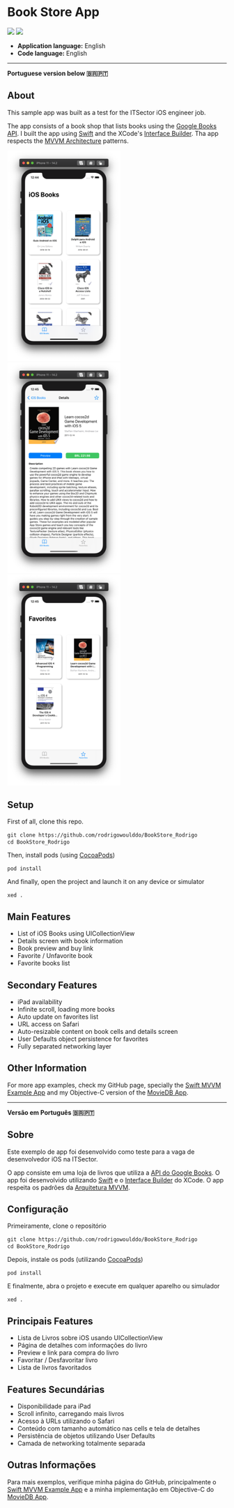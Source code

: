 # Book Store App

![](https://badgen.net/badge/iOS/13/blue) ![](https://badgen.net/badge/Swift/5/orange)

- **Application language:** English
- **Code language:** English

___

**Portuguese version below 🇧🇷🇵🇹**

## About
This sample app was built as a test for the ITSector iOS engineer job.

The app consists of a book shop that lists books using the [Google Books API](https://developers.google.com/books). I built the app using [Swift](https://developer.apple.com/swift/) and the XCode's [Interface Builder](https://developer.apple.com/library/archive/documentation/ToolsLanguages/Conceptual/Xcode_Overview/UsingInterfaceBuilder.html#//apple_ref/doc/uid/TP40010215-CH42-SW1). Tha app respects the [MVVM Architecture](https://www.raywenderlich.com/34-design-patterns-by-tutorials-mvvm) patterns.

<img src="./Screenshots/book-list.png" width="260" /><img src="./Screenshots/book-detail.png" width="260" />
<img src="./Screenshots/favorites-list.png" width="260" />

## Setup
First of all, clone this repo.

```
git clone https://github.com/rodrigowoulddo/BookStore_Rodrigo
cd BookStore_Rodrigo
```

Then, install pods (using [CocoaPods](https://cocoapods.org/))
```
pod install
```

And finally, open the project and launch it on any device or simulator
```
xed .
```

## Main Features
- List of iOS Books using UICollectionView
- Details screen with book information
- Book preview and buy link
- Favorite / Unfavorite book
- Favorite books list
## Secondary Features
- iPad availability
- Infinite scroll, loading more books
- Auto update on favorites list
- URL access on Safari
- Auto-resizable content on book cells and details screen
- User Defaults object persistence for favorites
- Fully separated networking layer

## Other Information
For more app examples, check my GitHub page, specially the [Swift MVVM Example App](https://github.com/rodrigowoulddo/Swift-MVVM-Example-App) and my Objective-C version of the [MovieDB App](https://github.com/rodrigowoulddo/MovieDB-Objective-C).

___

**Versão em Português 🇧🇷🇵🇹**

## Sobre
Este exemplo de app foi desenvolvido como teste para a vaga de desenvolvedor iOS na ITSector.

O app consiste em uma loja de livros que utiliza a [API do Google Books](https://developers.google.com/books). O app foi desenvolvido utilizando [Swift](https://developer.apple.com/swift/) e o [Interface Builder](https://developer.apple.com/library/archive/documentation/ToolsLanguages/Conceptual/Xcode_Overview/UsingInterfaceBuilder.html#//apple_ref/doc/uid/TP40010215-CH42-SW1) do XCode. O app respeita os padrões da [Arquitetura MVVM](https://www.raywenderlich.com/34-design-patterns-by-tutorials-mvvm).

## Configuração
Primeiramente, clone o repositório

```
git clone https://github.com/rodrigowoulddo/BookStore_Rodrigo
cd BookStore_Rodrigo
```

Depois, instale os pods (utilizando [CocoaPods](https://cocoapods.org/))
```
pod install
```

E finalmente, abra o projeto e execute em qualquer aparelho ou simulador
```
xed .
```
## Principais Features
- Lista de Livros sobre iOS usando UICollectionView
- Página de detalhes com informações do livro
- Preview e link para compra do livro
- Favoritar / Desfavoritar livro
- Lista de livros favoritados

## Features Secundárias
- Disponibilidade para iPad
- Scroll infinito, carregando mais livros
- Acesso à URLs utilizando o Safari
- Conteúdo com tamanho automático nas cells e tela de detalhes
- Persistência de objetos utilizando User Defaults
- Camada de networking totalmente separada

## Outras Informações
Para mais exemplos, verifique minha página do GitHub, principalmente o [Swift MVVM Example App](https://github.com/rodrigowoulddo/Swift-MVVM-Example-App) e a minha implementação em Objective-C do [MovieDB App](https://github.com/rodrigowoulddo/MovieDB-Objective-C).
